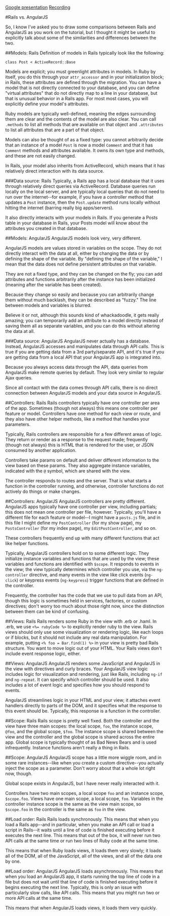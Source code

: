 [Google presentation](https://docs.google.com/presentation/d/18WMlyMNLJD5fay0CnB_2al8bB8X0DwCrDyyQWI9TDfg/edit?usp=sharing)
[Recording](https://www.youtube.com/watch?v=FnR6EgLlbfs)

#Rails vs. AngularJS

So, I know I’ve asked you to draw some comparisons between Rails and AngularJS as you work on the tutorial, but I thought it might be useful to explicitly talk about some of the similarities and differences between the two.

##Models: Rails
Definition of models in Rails typically look like the following:

    class Post < ActiveRecord::Base

Models are explicit; you must greenlight attributes in models. In Ruby by itself, you do this through your `attr_accessor` and in your initialization block; in Rails,
these attributes are defined through the migration. You can have a model that is 
not directly connected to your database, and you can define "virtual attributes"
that do not directly map to a line in your database, but that is unusual behavior
in a Rails app. For most most cases, you will explicitly define your model's
attributes.

Ruby models are typically well-defined, meaning the edges surrounding them are clear
and the contents of the model are also clear. You can call `.methods` to list all
methods that are available on that object and `.attributes` to list all attributes
that are a part of that object.

Models can also be thought of as a fixed type: you cannot arbitrarily decide
that an instance of a model `Post` is now a model `Comment` and that it has
`Comment` methods and attributes available. It owns its own type and methods,
and these are not easily changed.

In Rails, your model also inherits from ActiveRecord, which means that it has
relatively direct interaction with its data source.

###Data source: Rails
Typically, a Rails app has a local database that it uses through relatively
direct queries via ActiveRecord. Database queries run locally on the local server,
and are typically local queries that do not need to run over the internet--for
example, if you have a controller method that updates a `Post` instance, then
the `Post.update` method runs locally without hitting the internet (barring
really big apps/servers).

It also directly interacts with your models in Rails. If you generate a 
Posts table in your database in Rails, your Posts model will know about the
attributes you created in that database.


##Models: AngularJS
AngularJS models look very, very different.

AngularJS models are values stored in variables on the scope. They do not
directly interact with the data at all, either by changing the data or
by defining the shape of the variable. By "defining the shape of the variable,"
I mean that the data does not define persistent attributes on that variable.

They are not a fixed type, and they can be changed on the fly; you can add 
attributes and functions arbitrarily after the instance has been initialized 
(meaning after the variable has been created).

Because they change so easily and because you can arbitrarily change them
without much backlash, they can be described as "fuzzy." The line between
models and variables is blurred.

Believe it or not, although this sounds kind of whackadoodle, it gets really
amazing; you can temporarily add an attribute to a model directly instead of
saving them all as separate variables, and you can do this without altering
the data at all.


###Data source: AngularJS
AngularJS never actually has a database. Instead, AngularJS accesses and
manipulates data through API calls. This is true if you are getting data 
from a 3rd party/separate API, and it's true if you are getting data from a
local API that your AngularJS app is integrated into.

Because you always access data through the API, data queries from AngularJS
make remote queries by default. They look very similar to regular Ajax
queries.

Since all contact with the data comes through API calls, there is no direct 
connection between AngularJS models and your data source in AngularJS.

##Controllers: Rails
Rails controllers typically have one controller per area of the app. Sometimes
(though not always) this means one controller per feature or model. Controllers
have one method for each view or route, and they also have other helper
methods, like a method that handles your parameters.

Typically, Rails controllers are responsible for a few different areas of logic.
They return or render as a response to the request made; frequently (though
not always) this is HTML that is rendered for the user, or JSON consumed by 
another application.

Controllers take params on default and deliver different information to the 
view based on these params. They also aggregate instance variables, indicated
with the `@` symbol, which are shared with the view.

The controller responds to routes and the server. That is what starts a function
in the controller running, and otherwise, controller functions do not actively
do things or make changes.


##Controllers: AngularJS
AngularJS controllers are pretty different. AngularJS apps typically have one
controller per view, including partials; this does not mean one controller
per file, however. Typically, you'll have a different file for each feature
or model--I might have a `posts.js` file, and in this file I might define
my `PostController` (for my show page), my `PostsController` (for my index
page), my `EditPostController`, and so on.

These controllers frequently end up with many different functions that act
like helper functions.

Typically, AngularJS controllers hold on to some different logic. They
initialize instance variables and functions that are used by the view; 
these variables and functions are identified with `$scope`. It responds to
events in the view; the view typically determines which controller you use,
via the `ng-controller` directive, and many events in the view like click 
events (`ng-click`) or keypress events (`ng-keypress`) trigger functions
that are defined in the controller.

Frequently, the controller has the code that we use to pull data from an API,
though this logic is sometimes held in services, factories, or custom
directives; don't worry too much about those right now, since the distinction
between them can be kind of confusing.


##Views: Rails
Rails renders some Ruby in the view with .erb or .haml. In .erb, we use 
`<%= rubyCode %>` to explicitly render ruby to the view. Rails views should
only use some visualization or rendering logic, like each loops or if blocks,
but it should not include any real data manipulation. For example, putting
`<% foo = Bar.find(1) %>` in your view is pretty bad Rails structure. You want
to move logic out of your HTML. Your Rails views don't include event response
logic, either.


##Views: AngularJS
AngularJS renders some JavaScript and AngularJS in the view with directives
and curly braces. Your AngularJS view logic includes logic for visualization
and rendering, just like Rails, including `ng-if` and `ng-repeat`. It can specify
which controller should be used. It also includes a lot of event logic and
specifies how you should respond to events.

AngularJS streamlines logic in your HTML and your view; it attaches event
handlers directly to parts of the DOM, and it specifies what the response
to this event should be. Typically, this response is a function in the controller.


##Scope: Rails
Rails scope is pretty well fixed. Both the controller and the view have
three main scopes: the local scope, `foo`, the instance scope, `@foo`, and
the global scope, `$foo`. The instance scope is shared between the view and
the controller and the global scope is shared across the entire app. Global scope
is typically thought of as Bad News Bears and is used infrequently. Instance
functions aren't really a thing in Rails.


##Scope: AngularJS
AngularJS scope has a little more wiggle room, and in some rare instances--like
when you create a custom directive--you actually inject the scope as a parameter.
Don't worry about that a whole lot right now, though.

Global scope exists in AngularJS, but I have never really interacted with it.

Controllers have two main scopes, a local scope `foo` and an instance scope,
`$scope.foo`. Views have one main scope, a local scope, `foo`. Variables in 
the controller instance scope is the same as the view main scope, so `$scope.foo` 
in the controller is the same as `foo` in the view.


##Load order: Rails
Rails loads synchronously. This means that when you load a Rails app--and in
particular, when you make an API call or load a script in Rails--it waits until
a line of code is finished executing before it executes the next line. This means
that out of the box, it will never run two API calls at the same time or run two 
lines of Ruby code at the same time.

This means that when Ruby loads views, it loads them very slowly; it loads all of
the DOM, all of the JavaScript, all of the views, and all of the data one by one.

##Load order: AngularJS
AngularJS loads asynchronously. This means that when you load an AngularJS app,
it starts running the top line of code in a file but does not wait until that line
of code is finished executing before it begins executing the next line. Typically,
this is only an issue with particularly slow calls, like API calls. This means
that you might run two or more API calls at the same time.

This means that when AngularJS loads views, it loads them very quickly.